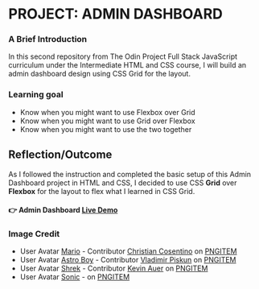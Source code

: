 # PROJECT: ADMIN DASHBOARD

### A Brief Introduction
In this second repository from The Odin Project Full Stack JavaScript curriculum under the Intermediate HTML and CSS course, I will build an admin dashboard design using CSS Grid for the layout.


### Learning goal
- Know when you might want to use Flexbox over Grid
- Know when you might want to use Grid over Flexbox
- Know when you might want to use the two together


## Reflection/Outcome
As I followed the instruction and completed the basic setup of this Admin Dashboard project in HTML and CSS, I decided to use CSS **Grid** over **Flexbox** for the layout to flex what I learned in CSS Grid.


#### :point_right: Admin Dashboard [Live Demo](https://ronnieber.github.io/odin-admin_dashboard/)


### Image Credit
- User Avatar [Mario](https://www.pngitem.com/middle/JhxTix_mario-clipart-transparent-png-images-new-super-mario/) - Contributor [Christian Cosentino](https://www.pngitem.com/userpic/3971/) on [PNGITEM](https://www.pngitem.com/)
- User Avatar [Astro Boy](https://www.pngitem.com/middle/iJJhibJ_with-clothes-toby-astro-boy-movie-hd-pn/) - Contributor [Vladimir Piskun](https://www.pngitem.com/userpic/17755/) on [PNGITEM](https://www.pngitem.com/)
- User Avatar [Shrek](https://www.pngitem.com/middle/mihbTh_clipart-face-shrek-shrek-transparent-background-hd-png/) - Contributor [Kevin Auer](https://www.pngitem.com/userpic/6930/) on [PNGITEM](https://www.pngitem.com/)
- User Avatar [Sonic](https://www.pngitem.com/middle/TowTJJb_sonic-news-network-sonic-forces-speed-battle-teen/) - on [PNGITEM](https://www.pngitem.com/)